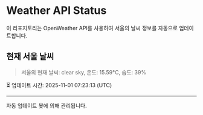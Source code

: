 
# Weather API Status

이 리포지토리는 OpenWeather API를 사용하여 서울의 날씨 정보를 자동으로 업데이트합니다.

## 현재 서울 날씨
> 서울의 현재 날씨: clear sky, 온도: 15.59°C, 습도: 39%

⏳ 업데이트 시간: 2025-11-01 07:23:13 (UTC)

---
자동 업데이트 봇에 의해 관리됩니다.
